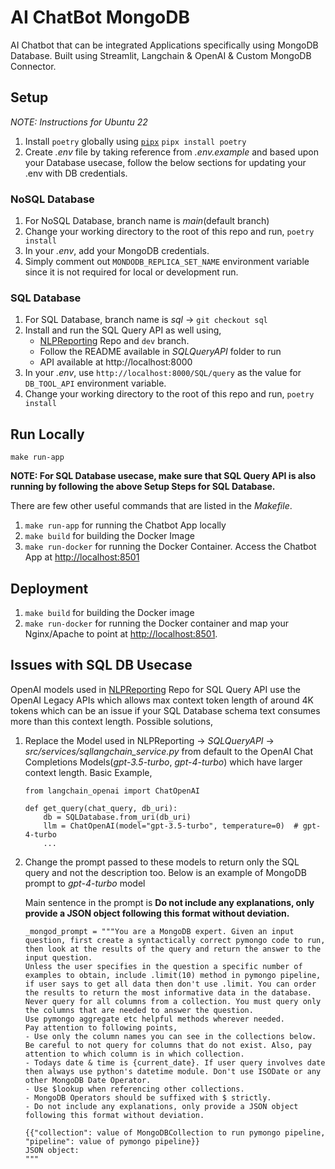 # AI ChatBot MongoDB
AI Chatbot that can be integrated Applications specifically using MongoDB Database. Built using Streamlit, Langchain & OpenAI & Custom MongoDB Connector.

## Setup
*NOTE: Instructions for Ubuntu 22*

1. Install `poetry` globally using [`pipx`](https://github.com/pypa/pipx)
    `pipx install poetry`
2. Create *.env* file by taking reference from *.env.example* and based upon your Database usecase, follow the below sections for updating your .env with DB credentials.

### NoSQL Database

1. For NoSQL Database, branch name is *main*(default branch)
2. Change your working directory to the root of this repo and run,
    `poetry install`
3. In your *.env*, add your MongoDB credentials.
4. Simply comment out `MONDODB_REPLICA_SET_NAME` environment variable since it is not required for local or development run.


### SQL Database
1. For SQL Database, branch name is *sql* -> `git checkout sql`
2. Install and run the SQL Query API as well using,
    - [NLPReporting](https://github.com/ARThink-AI/NLPReporting/tree/dev) Repo and `dev` branch.
    - Follow the README available in *SQLQueryAPI* folder to run
    - API available at http://localhost:8000
3. In your *.env*, use `http://localhost:8000/SQL/query` as the value for `DB_TOOL_API` environment variable.
3. Change your working directory to the root of this repo and run,
    `poetry install`

## Run Locally

`make run-app`

**NOTE: For SQL Database usecase, make sure that SQL Query API is also running by following the above Setup Steps for SQL Database.**

There are few other useful commands that are listed in the *Makefile*.

1. `make run-app` for running the Chatbot App locally
2. `make build` for building the Docker Image
3. `make run-docker` for running the Docker Container. Access the Chatbot App at [http://localhost:8501](http://localhost:8501)

## Deployment

1. `make build` for building the Docker image
2. `make run-docker` for running the Docker container and map your Nginx/Apache to point at [http://localhost:8501](http://localhost:8501).

## Issues with SQL DB Usecase

OpenAI models used in [NLPReporting](https://github.com/ARThink-AI/NLPReporting/tree/dev) Repo for SQL Query API use the OpenAI Legacy APIs which allows max context token length of around 4K tokens which can be an issue if your SQL Database schema text consumes more than this context length. Possible solutions,

1. Replace the Model used in NLPReporting -> *SQLQueryAPI* -> *src/services/sqllangchain_service.py* from default to the OpenAI Chat Completions Models(*gpt-3.5-turbo*, *gpt-4-turbo*) which have larger context length.
   Basic Example,
   ```
   from langchain_openai import ChatOpenAI

   def get_query(chat_query, db_uri):
       db = SQLDatabase.from_uri(db_uri)
       llm = ChatOpenAI(model="gpt-3.5-turbo", temperature=0)  # gpt-4-turbo
       ...
   ```
3. Change the prompt passed to these models to return only the SQL query and not the description too. Below is an example of MongoDB prompt to *gpt-4-turbo* model

    Main sentence in the prompt is **Do not include any explanations, only provide a JSON object following this format without deviation.**
    ```
    _mongod_prompt = """You are a MongoDB expert. Given an input question, first create a syntactically correct pymongo code to run, then look at the results of the query and return the answer to the input question.
    Unless the user specifies in the question a specific number of examples to obtain, include .limit(10) method in pymongo pipeline, if user says to get all data then don't use .limit. You can order the results to return the most informative data in the database.
    Never query for all columns from a collection. You must query only the columns that are needed to answer the question.
    Use pymongo aggregate etc helpful methods wherever needed.
    Pay attention to following points,
    - Use only the column names you can see in the collections below. Be careful to not query for columns that do not exist. Also, pay attention to which column is in which collection.
    - Todays date & time is {current_date}. If user query involves date then always use python's datetime module. Don't use ISODate or any other MongoDB Date Operator.
    - Use $lookup when referencing other collections.
    - MongoDB Operators should be suffixed with $ strictly.
    - Do not include any explanations, only provide a JSON object following this format without deviation.

    {{"collection": value of MongoDBCollection to run pymongo pipeline, "pipeline": value of pymongo pipeline}}
    JSON object:
    """
    ```
